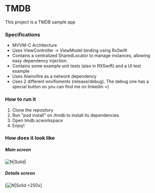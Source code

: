 # TMDB

This project is a TMDB sample app



### Specifications
- MVVM-C Architecture
- Uses ViewController -> ViewModel binding using RxSwift
- Contains a centralized SharedLocator to manage instances, allowing easy dependency injection.
- Contains some example unit tests (also in RXSwift) and a UI test example
- Uses Alamofire as a network dependency
- Uses 2 different envifoments (release/debug). The debug one has a special button so you can find me on linkedin =)

### How to run it

1. Clone the repository
2. Run "pod install" on /tmdb to install its dependencies
3. Open tmdb.xcworkspace
4. Enjoy!

### How does it look like

##### Main screen

![N|Solid|](https://i.ibb.co/Trtpk9g/Simulator-Screen-Shot-i-Phone-11-2020-08-17-at-17-45-25.png)

##### Details screen

[![N|Solid =250x](https://i.ibb.co/qR63wTw/Simulator-Screen-Shot-i-Phone-11-2020-08-24-at-11-05-21.png)]
